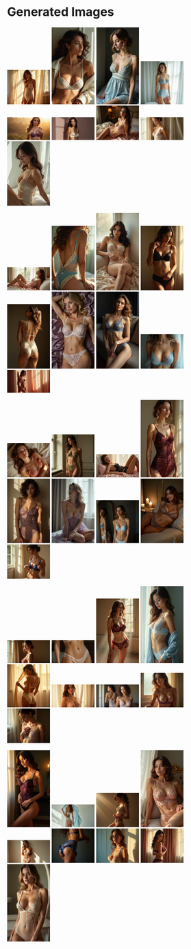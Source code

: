 # Generated Images



<img src="2025_07_07_01.webp" width="100"/> <img src="2025_07_07_02.webp" width="100"/> <img src="2025_07_07_03.webp" width="100"/> <img src="2025_07_07_04.webp" width="100"/> <img src="2025_07_07_05.webp" width="100"/> <img src="2025_07_07_06.webp" width="100"/> <img src="2025_07_07_07.webp" width="100"/> <img src="2025_07_07_08.webp" width="100"/> <img src="2025_07_07_09.webp" width="100"/>

<img src="2025_07_07_10.webp" width="100"/> <img src="2025_07_07_11.webp" width="100"/> <img src="2025_07_07_12.webp" width="100"/> <img src="2025_07_07_13.webp" width="100"/> <img src="2025_07_07_14.webp" width="100"/> <img src="2025_07_07_15.webp" width="100"/> <img src="2025_07_07_16.webp" width="100"/> <img src="2025_07_07_17.webp" width="100"/> <img src="2025_07_07_18.webp" width="100"/>

<img src="2025_07_07_19.webp" width="100"/> <img src="2025_07_07_20.webp" width="100"/> <img src="2025_07_07_21.webp" width="100"/> <img src="2025_07_07_22.webp" width="100"/> <img src="2025_07_07_23.webp" width="100"/> <img src="2025_07_07_24.webp" width="100"/> <img src="2025_07_07_25.webp" width="100"/> <img src="2025_07_07_26.webp" width="100"/> <img src="2025_07_07_27.webp" width="100"/>

<img src="2025_07_07_28.webp" width="100"/> <img src="2025_07_07_29.webp" width="100"/> <img src="2025_07_07_30.webp" width="100"/> <img src="2025_07_07_31.webp" width="100"/> <img src="2025_07_07_32.webp" width="100"/> <img src="2025_07_07_33.webp" width="100"/> <img src="2025_07_07_34.webp" width="100"/> <img src="2025_07_07_35.webp" width="100"/> <img src="2025_07_07_36.webp" width="100"/>

<img src="2025_07_07_37.webp" width="100"/> <img src="2025_07_07_38.webp" width="100"/> <img src="2025_07_07_39.webp" width="100"/> <img src="2025_07_07_40.webp" width="100"/> <img src="2025_07_07_41.webp" width="100"/> <img src="2025_07_07_42.webp" width="100"/> <img src="2025_07_07_43.webp" width="100"/> <img src="2025_07_07_44.webp" width="100"/> <img src="2025_07_07_45.webp" width="100"/>